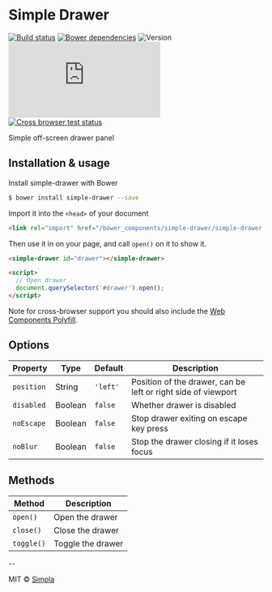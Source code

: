 # Simple Drawer
[![Build status][travis-badge]][travis-url] [![Bower dependencies][bowerdeps-badge]][bowerdeps-url] ![Version][bower-badge] ![Size][size-badge]
<br/>[![Cross browser test status][browser-badges]][travis-url]

Simple off-screen drawer panel

## Installation & usage

Install simple-drawer with Bower

```sh
$ bower install simple-drawer --save
```

Import it into the `<head>` of your document

```html
<link rel="import" href="/bower_components/simple-drawer/simple-drawer.html">
```

Then use it in on your page, and call `open()` on it to show it.

```html
<simple-drawer id="drawer"></simple-drawer>

<script>
  // Open drawer
  document.querySelector('#drawer').open();
</script>
```

Note for cross-browser support you should also include the [Web Components Polyfill][webcomponents].

## Options

Property         | Type    | Default   | Description                                                   
---------------- | ------- | --------- | -------------                                                  
`position`       | String  | `'left'`  | Position of the drawer, can be left or right side of viewport 
`disabled`       | Boolean | `false`   | Whether drawer is disabled                                    
`noEscape`       | Boolean | `false`   | Stop drawer exiting on escape key press                                 
`noBlur` | Boolean | `false`   | Stop the drawer closing if it loses focus                          

## Methods

Method     | Description       
---------- | -----------       
`open()`   | Open the drawer   
`close()`  | Close the drawer  
`toggle()` | Toggle the drawer 

--

MIT © [Simpla](https://www.simpla.io) 

[webcomponents]: https://github.com/webcomponents/webcomponentsjs

[bower-badge]: https://img.shields.io/bower/v/simple-drawer.svg
[bowerlicense-badge]: https://img.shields.io/bower/l/simple-drawer.svg
[travis-badge]: https://img.shields.io/travis/SimpleElements/simple-drawer.svg
[travis-url]: https://travis-ci.org/SimpleElements/simple-drawer
[bowerdeps-badge]: https://img.shields.io/gemnasium/SimpleElements/simple-drawer.svg
[bowerdeps-url]: https://gemnasium.com/bower/simple-drawer
[size-badge]: https://badges.herokuapp.com/size/github/SimpleElements/simple-drawer/master/simple-drawer.html?gzip=true&color=blue
[browser-badges]: https://badges.herokuapp.com/travis/SimpleElements/simple-drawer/sauce/SimpleElements?labels=none

